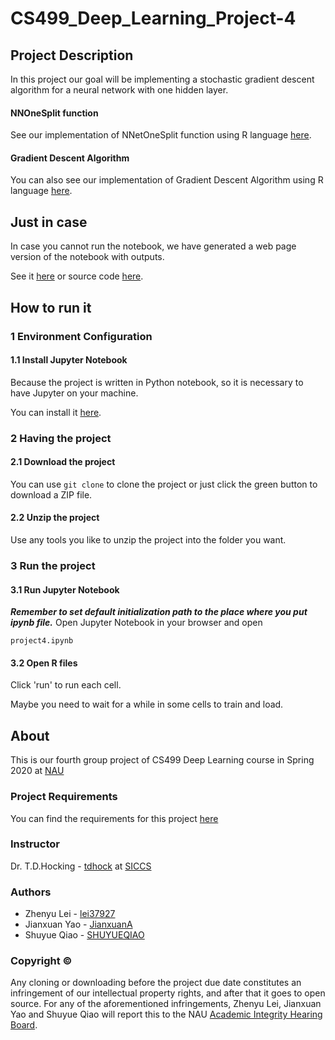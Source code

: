 # CS499_Deep_Learning_Project-4

## Project Description
In this project our goal will be implementing a stochastic gradient descent algorithm for a neural network with one hidden layer.

#### NNOneSplit function
See our implementation of NNetOneSplit function using R language [here](https://github.com/lei37927/CS499_Deep_Learning_project-3/blob/master/NNetOneSplit.R).

#### Gradient Descent Algorithm
You can also see our implementation of Gradient Descent Algorithm using R language [here](https://github.com/lei37927/CS499_Deep_Learning_Project-1/blob/master/GradientDescent.R).

## Just in case
In case you cannot run the notebook, we have generated a web page version of the notebook with outputs.

See it [here](https://cefns.nau.edu/~zl248/cs499dl/project4) or source code [here](project4.html).

## How to run it
### 1 Environment Configuration
#### 1.1 Install Jupyter Notebook
Because the project is written in Python notebook, so it is necessary to have Jupyter on your machine.

You can install it [here](https://jupyter.org/install.html).

### 2 Having the project
#### 2.1 Download the project
You can use ```git clone``` to clone the project or just click the green button to download a ZIP file.

#### 2.2 Unzip the project
Use any tools you like to unzip the project into the folder you want.

### 3 Run the project
#### 3.1 Run Jupyter Notebook
***Remember to set default initialization path to the place where you put ipynb file.***
Open Jupyter Notebook in your browser and open 
```
project4.ipynb
```

#### 3.2 Open R files
Click 'run' to run each cell.

Maybe you need to wait for a while in some cells to train and load.

## About
This is our fourth group project of CS499 Deep Learning course in Spring 2020 at [NAU](https://nau.edu/)

### Project Requirements
You can find the requirements for this project [here](https://github.com/tdhock/cs499-spring2020/blob/master/projects/4.org)

### Instructor
Dr. T.D.Hocking - [tdhock](https://github.com/tdhock) at [SICCS](https://nau.edu/school-of-informatics-computing-and-cyber-systems/)

### Authors
* Zhenyu Lei - [lei37927](https://github.com/lei37927)
* Jianxuan Yao - [JianxuanA](https://github.com/JianxuanA)
* Shuyue Qiao - [SHUYUEQIAO](https://github.com/SHUYUEQIAO)

### Copyright ©
Any cloning or downloading before the project due date constitutes an infringement of our intellectual property rights, and after that it goes to open source. For any of the aforementioned infringements, Zhenyu Lei, Jianxuan Yao and Shuyue Qiao will report this to the NAU [Academic Integrity Hearing Board](https://in.nau.edu/academic-affairs/academic-integrity/).
